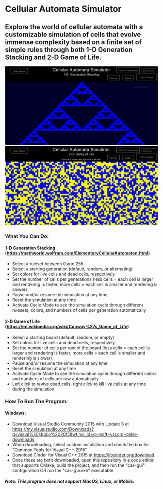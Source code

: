 # Cellular Automata Simulator
## Explore the world of cellular automata with a customizable simulation of cells that evolve immense complexity based on a finite set of simple rules through both 1-D Generation Stacking and 2-D Game of Life.

![1d](images/1d.PNG)
![2d](images/2d.PNG)

### What You Can Do:

#### 1-D Generation Stacking (https://mathworld.wolfram.com/ElementaryCellularAutomaton.html)
- Select a ruleset between 0 and 255
- Select a starting generation (default, random, or alternating)
- Set colors for live cells and dead cells, respectively
- Set the number of cells per generations (less cells = each cell is larger and rendering is faster, more cells = each cell is smaller and rendering is slower)
- Pause and/or resume the simulation at any time
- Reset the simulation at any time
- Activate Cycle Mode to see the simulation cycle through different rulesets, colors, and numbers of cells per generation automatically

#### 2-D Game of Life (https://en.wikipedia.org/wiki/Conway%27s_Game_of_Life)
- Select a starting board (default, random, or empty)
- Set colors for live cells and dead cells, respectively
- Set the number of cells per row of the board (less cells = each cell is larger and rendering is faster, more cells = each cell is smaller and rendering is slower)
- Pause and/or resume the simulation at any time
- Reset the simulation at any time
- Activate Cycle Mode to see the simulation cycle through different colors and numbers of cells per row automatically
- Left click to revive dead cells, right click to kill live cells at any time during the simulation

### How To Run The Program:

#### Windows:
- Download Visual Studio Community 2015 with Update 3 at https://my.visualstudio.com/Downloads?q=visual%20studio%202015&wt.mc_id=o~msft~vscom~older-downloads
- When downloading, select custom installation and check the box for "Common Tools for Visual C++ 2015"
- Download Cinder for Visual C++ 2015 at https://libcinder.org/download
- Once these are both downloaded, open this repository in a code editor that supports CMake, build the project, and then run the "cas-gui" configuration OR run the "cas-gui.exe" executable

##### Note: This program does not support MacOS, Linux, or Mobile.
